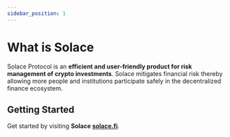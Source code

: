 ```yaml
---
sidebar_position: 1
---
```


# What is Solace

Solace Protocol is an **efficient and user-friendly product for risk management of crypto investments**. Solace mitigates financial risk thereby allowing more people and institutions participate safely in the decentralized finance ecosystem.

## Getting Started

Get started by visiting **Solace [solace.fi](https://solace.fi)**.